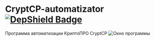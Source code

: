 # CryptCP-automatizator [![DepShield Badge](https://depshield.sonatype.org/badges/owner/repository/depshield.svg)](https://depshield.github.io)
Программа автоматизации КриптоПРО CryptCP
<img src="https://github.com/sergiomarotco/CryptCP-automatizator/blob/master/ScreenCryptCP.jpg?raw=true" alt="Окно программы"> 

